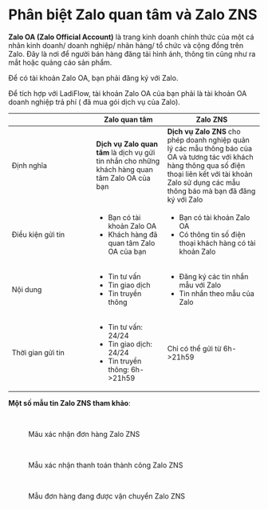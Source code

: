 # Phân biệt Zalo quan tâm và Zalo ZNS

**Zalo OA (Zalo Official Account)** là trang kinh doanh chính thức của một cá nhân kinh doanh/ doanh nghiệp/ nhãn hàng/ tổ chức và cộng đồng trên Zalo. Đây là nơi để người bán hàng đăng tải hình ảnh, thông tin cũng như ra mắt hoặc quảng cáo sản phẩm.

Để có tài khoản Zalo OA, bạn phải đăng ký với Zalo. &#x20;

Để tích hợp với LadiFlow, tài khoản Zalo OA của bạn phải là tài khoản OA doanh nghiệp trả phí ( đã mua gói dịch vụ của Zalo).

<table><thead><tr><th width="155.33333333333331"></th><th>Zalo quan tâm</th><th>Zalo ZNS</th></tr></thead><tbody><tr><td>Định nghĩa</td><td><strong>Dịch vụ Zalo quan tâm</strong> là dịch vụ gửi tin nhắn cho những khách hàng quan tâm Zalo OA của bạn</td><td><strong>Dịch vụ Zalo ZNS</strong> cho phép doanh nghiệp quản lý các mẫu thông báo của OA và tương tác với khách hàng thông qua số điện thoại liên kết với tài khoản Zalo sử dụng các mẫu thông báo mà bạn đã đăng ký với Zalo</td></tr><tr><td>Điều kiện gửi tin</td><td><ul><li>Bạn có tài khoản Zalo OA</li><li>Khách hàng đã quan tâm Zalo OA của bạn</li></ul></td><td><ul><li>Bạn có tài khoản Zalo OA</li><li>Có thông tin số điện thoại khách hàng có tài khoản Zalo</li></ul></td></tr><tr><td>Nội dung</td><td><ul><li>Tin tư vấn</li><li>Tin giao dịch</li><li>Tin truyền thông</li></ul></td><td><ul><li>Đăng ký các tin nhắn mẫu với Zalo</li><li>Tin nhắn theo mẫu của Zalo</li></ul></td></tr><tr><td>Thời gian gửi tin</td><td><ul><li>Tin tư vấn: 24/24</li><li>Tin giao dịch: 24/24</li><li>Tin truyền thông: 6h->21h59</li></ul></td><td>Chỉ có thể gửi từ 6h->21h59</td></tr></tbody></table>

**Một số mẫu tin Zalo ZNS tham khảo**:

<figure><img src="../../.gitbook/assets/zalo zns đặt hàng.jpg" alt="" width="288"><figcaption><p>Mãu xác nhận đơn hàng Zalo ZNS</p></figcaption></figure>

<figure><img src="../../.gitbook/assets/zalo zns thanh toán đơn hàng thành công.jpg" alt="" width="287"><figcaption><p>Mẫu xác nhận thanh toán thành công Zalo ZNS</p></figcaption></figure>

<figure><img src="../../.gitbook/assets/zalo zns đơn hàng vận chuyển.jpg" alt="" width="286"><figcaption><p>Mẫu đơn hàng đang được vận chuyển Zalo ZNS</p></figcaption></figure>
